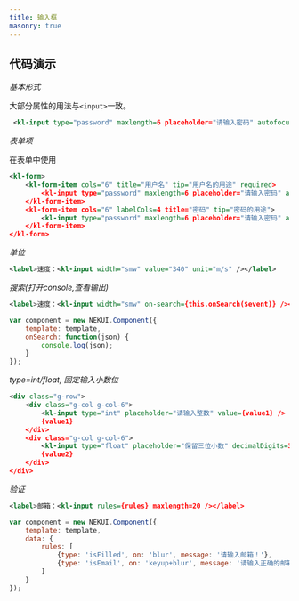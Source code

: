 ```yaml
---
title: 输入框
masonry: true
---
```


## 代码演示

<div id="grid-itemOuter"></div>

<!-- demo_start -->
*基本形式*

大部分属性的用法与`<input>`一致。

<div class="m-example"></div>

```xml
 <kl-input type="password" maxlength=6 placeholder="请输入密码" autofocus />
```
<!-- demo_end -->

<!-- demo_start -->
*表单项*

在表单中使用

<div class="m-example"></div>

```xml
<kl-form>
    <kl-form-item cols="6" title="用户名" tip="用户名的用途" required>
        <kl-input type="password" maxlength=6 placeholder="请输入密码" autofocus required />
    </kl-form-item>
    <kl-form-item cols="6" labelCols=4 title="密码" tip="密码的用途">
        <kl-input type="password" maxlength=6 placeholder="请输入密码" autofocus />
    </kl-form-item>
</kl-form>
```
<!-- demo_end -->

<!-- demo_start -->
*单位*

<div class="m-example"></div>

```xml
<label>速度：<kl-input width="smw" value="340" unit="m/s" /></label>
```
<!-- demo_end -->

<!-- demo_start -->
*搜索(打开console,查看输出)*
<div class="m-example"></div>

```xml
<label>速度：<kl-input width="smw" on-search={this.onSearch($event)} /></label>
```

```javascript
var component = new NEKUI.Component({
    template: template,
    onSearch: function(json) {
        console.log(json);
    }
});
```
<!-- demo_end -->

<!-- demo_start -->
*type=int/float, 固定输入小数位*

<div class="m-example"></div>

```xml
<div class="g-row">
    <div class="g-col g-col-6">
        <kl-input type="int" placeholder="请输入整数" value={value1} />
        {value1}
    </div>
    <div class="g-col g-col-6">
        <kl-input type="float" placeholder="保留三位小数" decimalDigits=3 value={value2} />
        {value2}
    </div>
</div>
```
<!-- demo_end -->

<!-- demo_start -->
*验证*

<div class="m-example"></div>

```xml
<label>邮箱：<kl-input rules={rules} maxlength=20 /></label>
```

```javascript
var component = new NEKUI.Component({
    template: template,
    data: {
        rules: [
            {type: 'isFilled', on: 'blur', message: '请输入邮箱！'},
            {type: 'isEmail', on: 'keyup+blur', message: '请输入正确的邮箱！'}
        ]
    }
});
```
<!-- demo_end -->
